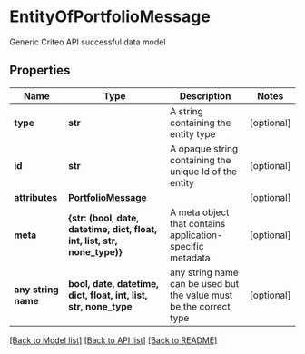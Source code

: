 # EntityOfPortfolioMessage

Generic Criteo API successful data model

## Properties
Name | Type | Description | Notes
------------ | ------------- | ------------- | -------------
**type** | **str** | A string containing the entity type | [optional] 
**id** | **str** | A opaque string containing the unique Id of the entity | [optional] 
**attributes** | [**PortfolioMessage**](PortfolioMessage.md) |  | [optional] 
**meta** | **{str: (bool, date, datetime, dict, float, int, list, str, none_type)}** | A meta object that contains application-specific metadata | [optional] 
**any string name** | **bool, date, datetime, dict, float, int, list, str, none_type** | any string name can be used but the value must be the correct type | [optional]

[[Back to Model list]](../README.md#documentation-for-models) [[Back to API list]](../README.md#documentation-for-api-endpoints) [[Back to README]](../README.md)


